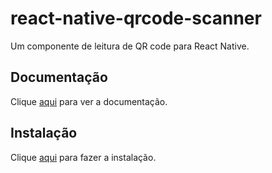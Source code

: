 # react-native-qrcode-scanner

Um componente de leitura de QR code para React Native.

## Documentação

Clique [aqui](https://github.com/moaazsidat/react-native-qrcode-scanner) para ver a documentação.

## Instalação

Clique [aqui](https://www.npmjs.com/package/react-native-qrcode-scanner) para fazer a instalação.
